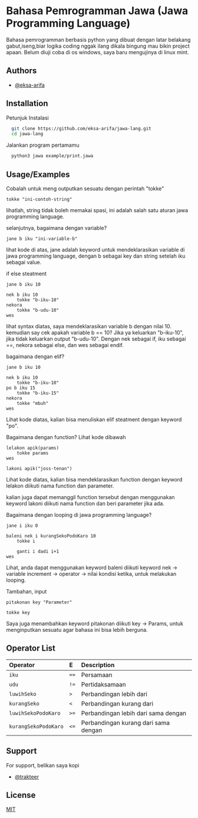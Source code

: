 
# Bahasa Pemrogramman Jawa (Jawa Programming Language)

Bahasa pemrogramman berbasis python yang dibuat dengan latar belakang gabut,iseng,biar logika coding nggak ilang dikala bingung mau bikin project apaan. Belum diuji coba di os windows, saya baru mengujinya di linux mint.


## Authors

- [@eksa-arifa](https://www.github.com/eksa-arifa)


## Installation

Petunjuk Instalasi

```bash
  git clone https://github.com/eksa-arifa/jawa-lang.git
  cd jawa-lang
```
Jalankan program pertamamu
```bash
  python3 jawa example/print.jawa
```
    
## Usage/Examples

Cobalah untuk meng outputkan sesuatu dengan perintah "tokke"

```
tokke "ini-contoh-string"
```
lihatlah, string tidak boleh memakai spasi, ini adalah salah satu aturan jawa programming language.

selanjutnya, bagaimana dengan variable?

```
jane b iku "ini-variable-b"
```
lihat kode di atas, jane adalah keyword untuk mendeklarasikan variable di jawa programming language, dengan b sebagai key dan string setelah iku sebagai value.

if else steatment

```
jane b iku 10

nek b iku 10
    tokke "b-iku-10"
nekora
    tokke "b-udu-10"
wes

```

lihat syntax diatas, saya mendeklarasikan variable b dengan nilai 10.
kemudian say cek apakah variable b == 10? Jika ya keluarkan "b-iku-10",
jika tidak keluarkan output "b-udu-10". Dengan nek sebagai if, iku sebagai ==, nekora sebagai else, dan wes sebagai endif.

bagaimana dengan elif?

```
jane b iku 10

nek b iku 10
    tokke "b-iku-10"
po b iku 15
    tokke "b-iku-15"
nekora
    tokke "mbuh"
wes
```
Lihat kode diatas, kalian bisa menuliskan elif steatment dengan keyword "po".


Bagaimana dengan function? Lihat kode dibawah
```
lelakon apik(params)
    tokke params
wes

lakoni apik("joss-tenan")
```
Lihat kode diatas, kalian bisa mendeklarasikan function dengan keyword lelakon diikuti nama function dan parameter.

kalian juga dapat memanggil function tersebut dengan menggunakan keyword lakoni diikuti nama function dan beri parameter jika ada.

Bagaimana dengan looping di jawa programming language?


```
jane i iku 0

baleni nek i kurangSekoPodoKaro 10
    tokke i

    ganti i dadi i+1
wes

```

Lihat, anda dapat menggunakan keyword baleni diikuti keyword nek -> variable increment -> operator -> nilai kondisi ketika, untuk melakukan looping.

Tambahan, input

```
pitakonan key "Parameter"

tokke key
```

Saya juga menambahkan keyword pitakonan diikuti key -> Params, untuk menginputkan sesuatu agar bahasa ini bisa lebih berguna. 
## Operator List



| Operator | E     | Description                |
| :-------- | :------- | :------------------------- |
| `iku` | `==` | Persamaan |
| `udu` | `!=` | Pertidaksamaan |
| `luwihSeko` | `>` | Perbandingan lebih dari |
| `kurangSeko` | `<` | Perbandingan kurang dari |
| `luwihSekoPodoKaro` | `>=` | Perbandingan lebih dari sama dengan |
| `kurangSekoPodoKaro` | `<=` | Perbandingan kurang dari sama dengan |




## Support

For support, belikan saya kopi

- [@trakteer](https://trakteer.id/eksa_arifa/tip?quantity=1)
## License

[MIT](https://choosealicense.com/licenses/mit/)

